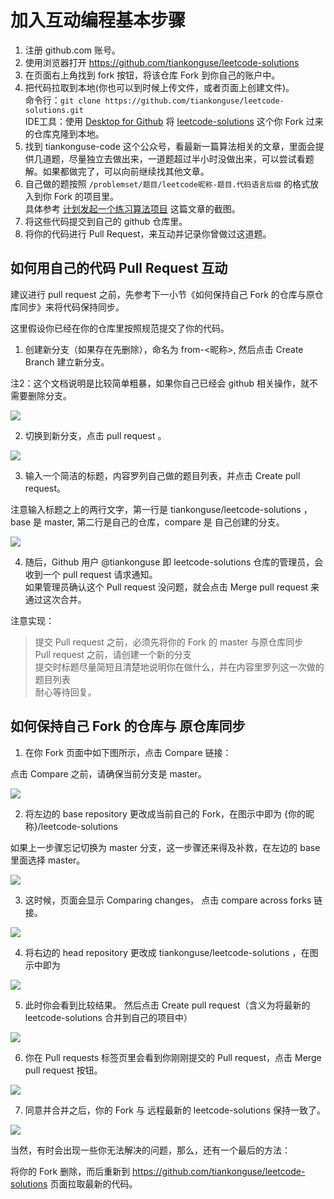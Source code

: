 # 加入互动编程基本步骤


1. 注册 github.com 账号。  
2. 使用浏览器打开 https://github.com/tiankonguse/leetcode-solutions  
3. 在页面右上角找到 fork 按钮，将该仓库 Fork 到你自己的账户中。  
4. 把代码拉取到本地(你也可以到时候上传文件，或者页面上创建文件)。  
   命令行：`git clone https://github.com/tiankonguse/leetcode-solutions.git`  
   IDE工具：使用 [Desktop for Github](https://desktop.github.com/) 将 [leetcode-solutions](https://github.com/tiankonguse/leetcode-solutions.git) 这个你 Fork 过来的仓库克隆到本地。  
5. 找到 tiankonguse-code 这个公众号，看最新一篇算法相关的文章，里面会提供几道题，尽量独立去做出来，一道题超过半小时没做出来，可以尝试看题解。如果都做完了，可以向前继续找其他文章。  
6. 自己做的题按照 `/problemset/题目/leetcode昵称-题目.代码语言后缀` 的格式放入到你 Fork 的项目里。  
  具体参考 [计划发起一个练习算法项目](https://mp.weixin.qq.com/s/ThqNvzMQAmOI69j7t4mG8Q) 这篇文章的截图。  
7. 将这些代码提交到自己的 github 仓库里。  
8. 将你的代码进行 Pull Request，来互动并记录你曾做过这道题。  


## 如何用自己的代码 Pull Request 互动  


建议进行 pull request 之前，先参考下一小节《如何保持自己 Fork 的仓库与原仓库同步》来将代码保持同步。  


这里假设你已经在你的仓库里按照规范提交了你的代码。  


1. 创建新分支（如果存在先删除），命名为 from-<昵称>, 然后点击 Create Branch 建立新分支。  

注2：这个文档说明是比较简单粗暴，如果你自己已经会 github 相关操作，就不需要删除分支。  


![](/images/pull-request-create-branch.png)  


2. 切换到新分支，点击 pull request 。  


![](/images/pull-request-click-pull-button.png)  


3. 输入一个简洁的标题，内容罗列自己做的题目列表，并点击 Create pull request。  

注意输入标题之上的两行文字，第一行是 tiankonguse/leetcode-solutions ，base  是 master, 第二行是自己的仓库，compare 是 自己创建的分支。    


![](/images/pull-request-create-again.png)  


4. 随后，Github 用户 @tiankonguse 即 leetcode-solutions 仓库的管理员，会收到一个 pull request 请求通知。  
如果管理员确认这个 Pull request 没问题，就会点击 Merge pull request 来通过这次合并。  


注意实现：


> 提交 Pull request 之前，必须先将你的 Fork 的 master 与原仓库同步  
> Pull request 之前，请创建一个新的分支  
> 提交时标题尽量简短且清楚地说明你在做什么，并在内容里罗列这一次做的题目列表  
> 耐心等待回复。  


## 如何保持自己 Fork 的仓库与 原仓库同步  


1. 在你 Fork 页面中如下图所示，点击 Compare 链接：  


点击 Compare 之前，请确保当前分支是 master。  


![](/images/sync_fork_compare.png)  


2. 将左边的 base repository 更改成当前自己的 Fork，在图示中即为 {你的昵称}/leetcode-solutions  


如果上一步骤忘记切换为 master 分支，这一步骤还来得及补救，在左边的 base 里面选择 master。  


![](/images/sync_fork_choose_base_repository.png)  


3. 这时候，页面会显示 Comparing changes， 点击 compare across forks 链接。  


![](/images/sync-fork-compare-across-forks.png)  


4. 将右边的 head repository 更改成 tiankonguse/leetcode-solutions ，在图示中即为  


![](/images/sync-fork-choose-head-repository.png)  


5. 此时你会看到比较结果。 然后点击 Create pull request（含义为将最新的 leetcode-solutions 合并到自己的项目中）  


![](/images/sync-fork-create-pull-request.png)  


6. 你在 Pull requests 标签页里会看到你刚刚提交的 Pull request，点击 Merge pull request 按钮。  


![](/images/sync-fork-merge-pull-request.png)  


7. 同意并合并之后，你的 Fork 与 远程最新的 leetcode-solutions 保持一致了。    


![](/images/sync-fork-finish.png)



当然，有时会出现一些你无法解决的问题，那么，还有一个最后的方法：


将你的 Fork 删除，而后重新到 https://github.com/tiankonguse/leetcode-solutions 页面拉取最新的代码。  








